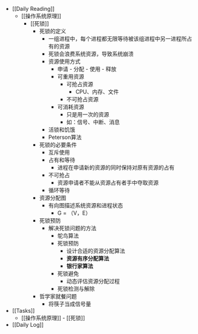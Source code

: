 - [[Daily Reading]]
	- [[操作系统原理]]
		- [[死锁]]
			- 死锁的定义
				- 一组进程中，每个进程都无限等待被该组进程中另一进程所占有的资源
				- 死锁会浪费系统资源，导致系统崩溃
				- 资源使用方式
					- 申请 - 分配 - 使用 - 释放
					- 可重用资源
						- 可抢占资源
							- CPU、内存、文件
						- 不可抢占资源
					- 可消耗资源
						- 只是用一次的资源
						- 如：信号、中断、消息
				- 活锁和饥饿
				- Peterson算法
			- 死锁的必要条件
				- 互斥使用
				- 占有和等待
					- 进程在申请新的资源的同时保持对原有资源的占有
				- 不可抢占
					- 资源申请者不能从资源占有者手中夺取资源
				- 循环等待
			- 资源分配图
				- 有向图描述系统资源和进程状态
					- G = （V，E）
			- 死锁预防
				- 解决死锁问题的方法
					- 鸵鸟算法
					- 死锁预防
						- 设计合适的资源分配算法
						- **资源有序分配算法**
						- **银行家算法**
					- 死锁避免
						- 动态评估资源分配过程
					- 死锁检测与解除
			- 哲学家就餐问题
				- 将筷子当成信号量
- [[Tasks]]
	- [[操作系统原理]] - [[死锁]]
- [[Daily Log]]